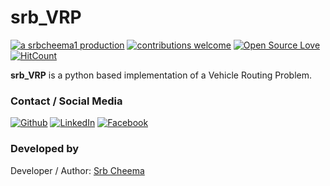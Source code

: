 # srb_VRP

[![a srbcheema1 production](https://img.shields.io/badge/-a%20srbcheema1%20production-blue.svg)](https://github.com/srbcheema1)
[![contributions welcome](https://img.shields.io/badge/contributions-welcome-brightgreen.svg?style=flat)](https://github.ocm/srbcheema1/srb_VRP/issues)
[![Open Source Love](https://badges.frapsoft.com/os/v1/open-source.png?v=103)](https://github.com/srbcheema1/srb_VRP)
[![HitCount](http://hits.dwyl.io/srbcheema1/srb_VRP.svg)](http://hits.dwyl.io/srbcheema1/srb_VRP)

**srb_VRP** is a python based implementation of a Vehicle Routing Problem.




### Contact / Social Media

[![Github](https://raw.githubusercontent.com/srbcheema1/CheemaFy/master/myPlugins/extra_things/png_images/social/github.png)](https://github.com/srbcheema1/)
[![LinkedIn](https://raw.githubusercontent.com/srbcheema1/CheemaFy/master/myPlugins/extra_things/png_images/social/linkedin-48x48.png)](https://www.linkedin.com/in/srbcheema1/)
[![Facebook](https://raw.githubusercontent.com/srbcheema1/CheemaFy/master/myPlugins/extra_things/png_images/social/fb.png)](https://www.facebook.com/srbcheema/)


### Developed by

Developer / Author: [Srb Cheema](https://github.com/srbcheema1/)

